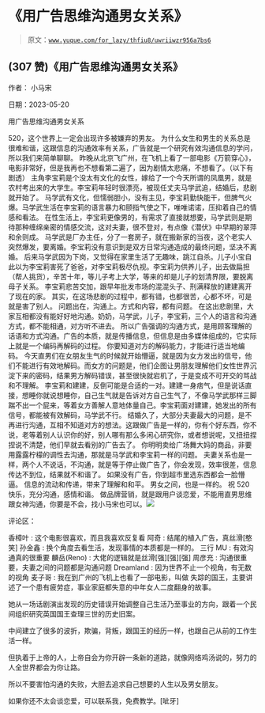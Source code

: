 # 《用广告思维沟通男女关系》

> 原文：[`www.yuque.com/for_lazy/thfiu8/uwriiwzr956a7bs6`](https://www.yuque.com/for_lazy/thfiu8/uwriiwzr956a7bs6)



## (307 赞)《用广告思维沟通男女关系》 

作者： 小马宋 

日期：2023-05-20 

用广告思维沟通男女关系 

520，这个世界上一定会出现许多被嫌弃的男友。 为什么女生和男生的关系总是很难和谐，这跟信息的沟通效率有关系，广告就是一个研究有效沟通信息的学问，所以我们来简单聊聊。 昨晚从北京飞广州，在飞机上看了一部电影《万箭穿心》，电影非常好，但是我再也不想看第二遍了，因为剧情太悲痛，不想看了。（以下有剧透） 主角李宝莉是个没太有文化的女性，嫁给了一个今天所谓的凤凰男，就是农村考出来的大学生。李宝莉年轻时很漂亮，被现任丈夫马学武追，结婚后，悲剧就开始了。 马学武有文化，但懦弱胆小，没有主见，李宝莉勤快能干，但脾气火爆。马学武生活在李宝莉的语言暴力和颐指气使之下，唯唯诺诺，压抑着自己的情感和看法。 在性生活上，李宝莉更像男的，有需求了直接就想要，马学武则是期待那种缠绵亲密的情感交流，这对夫妻，很不登对，有点像《潜伏》中早期的翠萍和余则成。 马学武是厂办主任，分了一套房子，就在搬新家的当夜，这个老实人突然爆发，要离婚。李宝莉没有意识到是双方日常沟通造成的最终问题，坚决不离婚。 后来马学武因为下岗，又觉得在家里生活了无趣味，跳江自杀。儿子小宝自此以为李宝莉害死了爸爸，对李宝莉极尽仇视。李宝莉为供养儿子，出去做扁担（帮人挑货），辛苦十年，等儿子考上大学，等来的却是儿子的划清界限，要脱离母子关系。 李宝莉悲苦交加，跟早年批发市场的混混头子、刑满释放的建建离开了现在的家。 其实，在这场悲剧的过程中，都有错，也都很苦，心都不坏，可是就是害了别人。 问题出在，沟通上。方式和内容，都有问题。 在这出悲剧里，大家互相都没有能好好地沟通。奶奶，马学武，儿子，李宝莉，三个人的语言和沟通方式，都不能相通，对方听不进去。 所以广告强调的沟通方式，是用顾客理解的话语和方式沟通。广告的本质，就是传播信息，但信息是由多媒体组成的，它实际上就是一个编码再解码的过程。 你要知道对方的解码能力，才能进行适当地编码。 今天直男们在女朋友生气的时候就开始懵逼，就是因为女方发出的信号，他们不能进行有效地解码。而女方的问题是，他们企图让男朋友理解他们女性世界沉淀下来的密码，结果男方解码错误，甚至很快就宕机了，于是变成不可开交的骂战和不理解。 李宝莉和建建，反倒可能是合适的一对。建建一身痞气，但是说话直接，想睡你就说想睡你，自己生气就是告诉对方自己生气了，不像马学武那样三脚踹不出一个屁来，等着女方善解人意地体量自己。李宝莉面对建建，她发出的所有信号，都能被有效解码，马学武不行。 结婚久了，大部分夫妻最大的问题，是不再进行沟通，互相不知道对方的想法。这跟做广告是一样的，你有个好东西，你不说，老等着别人认识你的好，别人哪有那么多闲心研究你，或者想说呢，又扭扭捏捏说不清楚，他们早就去看别的广告去了。 你明明卖给广场舞大妈的商品，非要用露露柠檬的调性去沟通，那就是马学武和李宝莉一样的问题。 夫妻关系也是一样，两个人不说话，不沟通，就是等于停止做广告了，你会发现，效率很差，信息传达不到位，结果就不和谐了。 如果没有广告，你到超市里选东西都会一脸懵逼。 信息的流动和传递，带来了理解和和平。 男女之间，也是一样的。 祝 520 快乐，充分沟通，感情和谐。 做品牌营销，就是跟用户谈恋爱，不能用直男思维跟女神沟通，你要是不会，找小马宋也可以。![](img/22fbed097a1894f6fb30675632caa022.png) 

评论区： 

香樟叶 : 这个电影很喜欢，而且我喜欢反复看 阿奇 : 结尾的植入广告，真丝滑[憨笑] 孙金鑫 : 换个角度去看生活，发现事情的本质都是一样的。 三行 MU : 有效沟通真的很重要 麟岳(Reno) : 大佬的逻辑就是丝滑[强][强][强] 周彦充 : 沟通很重要，夫妻之间的问题都是沟通问题 Dreamland : 因为世界不止一个视角，有无数的视角 麦子哥 : 我在到广州的飞机上也看了一部电影，叫做 失踪的国王，主要讲述了一个患有疲劳症，事业家庭都失意的中年女人二度翻身的故事。 

她从一场话剧演出发现的历史错误开始调整自己生活乃至事业的方向，跟着一个民间组织研究英国国王查理三世的历史旧案。 

中间建立了很多的波折，欺骗，背叛，跟国王的经历一样，也跟自己从前的工作生活一样。 

但执着于上帝的人，上帝自会为你开辟一条新的道路，就像网络鸡汤说的，努力的人全世界都会为你让路。 

所以不要害怕沟通的失败，大胆去追求自己想要的人生以及男女朋友。 

如果你还不太会谈恋爱，可以联系我，免费教学。[呲牙]
